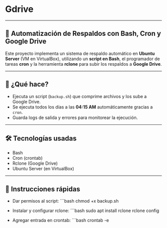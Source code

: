 # Gdrive
---
## 🔄 Automatización de Respaldos con Bash, Cron y Google Drive

Este proyecto implementa un sistema de respaldo automático en **Ubuntu Server** (VM en VirtualBox), utilizando un **script en Bash**, el programador de tareas **cron** y la herramienta **rclone** para subir los respaldos a **Google Drive**.

---

## 📌 ¿Qué hace?

- Ejecuta un script (`backup.sh`) que comprime archivos y los sube a Google Drive.
- Se ejecuta todos los días a las **04:15 AM** automáticamente gracias a `cron`.
- Guarda logs de salida y errores para monitorear la ejecución.

---

## 🛠️ Tecnologías usadas

- Bash
- Cron (crontab)
- Rclone (Google Drive)
- Ubuntu Server (en VirtualBox)

---

## 🚀 Instrucciones rápidas

- Dar permisos al script:
    ´´´bash 
    chmod +x backup.sh

- Instalar y configurar rclone:
    ´´´bash
    sudo apt install rclone
    rclone config

- Agregar entrada en crontab:
    ´´´bash
    crontab -e

